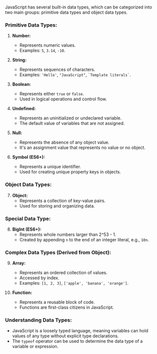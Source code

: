 JavaScript has several built-in data types, which can be categorized into two main groups: primitive data types and object data types.

### Primitive Data Types:

1. **Number:**
   - Represents numeric values.
   - Examples: `5`, `3.14`, `-10`.

2. **String:**
   - Represents sequences of characters.
   - Examples: `'Hello'`, `"JavaScript"`, `` `Template literals` ``.

3. **Boolean:**
   - Represents either `true` or `false`.
   - Used in logical operations and control flow.

4. **Undefined:**
   - Represents an uninitialized or undeclared variable.
   - The default value of variables that are not assigned.

5. **Null:**
   - Represents the absence of any object value.
   - It's an assignment value that represents no value or no object.

6. **Symbol (ES6+):**
   - Represents a unique identifier.
   - Used for creating unique property keys in objects.

### Object Data Types:

7. **Object:**
   - Represents a collection of key-value pairs.
   - Used for storing and organizing data.

### Special Data Type:

8. **BigInt (ES6+):**
   - Represents whole numbers larger than 2^53 - 1.
   - Created by appending `n` to the end of an integer literal, e.g., `10n`.

### Complex Data Types (Derived from Object):

9. **Array:**
   - Represents an ordered collection of values.
   - Accessed by index.
   - Examples: `[1, 2, 3]`, `['apple', 'banana', 'orange']`.

10. **Function:**
    - Represents a reusable block of code.
    - Functions are first-class citizens in JavaScript.

### Understanding Data Types:

- JavaScript is a loosely typed language, meaning variables can hold values of any type without explicit type declarations.
- The `typeof` operator can be used to determine the data type of a variable or expression.

 